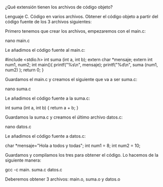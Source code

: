 ¿Qué extensión tienen los archivos de código objeto?

Lenguaje C. Código en varios archivos. Obtener el código objeto a partir del
código fuente de los 3 archivos siguientes:


Primero tenemos que crear los archivos, empezaremos con el main.c:

nano main.c

Le añadimos el código fuente al main.c:

#include <stdio.h>
int suma (int a, int b);
extern char *mensaje;
extern int num1, num2;
int main(){
printf("%s\n", mensaje);
printf("%d\n", suma (num1, num2) );
return 0;
}

Guardamos el main.c y creamos el siguiente que va a ser suma.c:

nano suma.c

Le añadimos el código fuente a la suma.c:

int suma (int a, int b) {
return a + b;
}

Guardamos la suma.c y creamos el último archivo datos.c:

nano datos.c

Le añadimos el código fuente a datos.c:

char *mensaje="Hola a todos y todas";
int num1 = 8;
int num2 = 10;

Guardamos y compilamos los tres para obtener el código.
Lo hacemos de la siguiente manera:

gcc -c main. suma.c datos.c

Deberemos obtener 3 archivos: main.o, suma.o y datos.o
